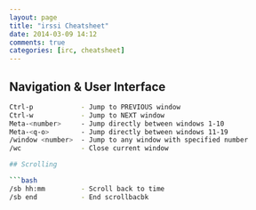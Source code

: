 ```yaml
---
layout: page
title: "irssi Cheatsheet"
date: 2014-03-09 14:12
comments: true
categories: [irc, cheatsheet]
---
```


## Navigation & User Interface

```bash
Ctrl-p            - Jump to PREVIOUS window
Ctrl-w            - Jump to NEXT window
Meta-<number>     - Jump directly between windows 1-10
Meta-<q-o>        - Jump directly between windows 11-19
/window <number>  - Jump to any window with specified number
/wc               - Close current window

## Scrolling

```bash
/sb hh:mm         - Scroll back to time
/sb end           - End scrollbacbk
```
